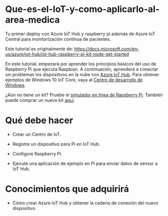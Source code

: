 # Que-es-el-IoT-y-como-aplicarlo-al-area-medica
Tu primer deploy con Azure IoT Hub y raspberry pi además de Azure IoT Central para monitorización continua de pacientes.

Este tutorial es originalmente de: https://docs.microsoft.com/en-us/azure/iot-hub/iot-hub-raspberry-pi-kit-node-get-started

En este tutorial, empezará por aprender los principios básicos del uso de Raspberry Pi que ejecuta Raspbian. A continuación, aprenderá a conectar sin problemas los dispositivos en la nube con [Azure IoT Hub](https://docs.microsoft.com/es-mx/azure/iot-hub/about-iot-hub). Para obtener ejemplos de Windows 10 IoT Core, vaya al [Centro de desarrollo de Windows](https://www.windowsondevices.com/).

¿Aún no tiene un kit? Pruebe el [simulador en línea de Rapsberry Pi](https://docs.microsoft.com/es-mx/azure/iot-hub/iot-hub-raspberry-pi-web-simulator-get-started). También puede comprar un nuevo kit [aquí](https://azure.microsoft.com/develop/iot/starter-kits).

# Qué debe hacer

* Crear un Centro de IoT.

* Registre un dispositivo para Pi en IoT Hub.

* Configure Raspberry Pi.

* Ejecute una aplicación de ejemplo en Pi para enviar datos de sensor a IoT Hub.

# Conocimientos que adquirirá

* Cómo crear Azure IoT Hub y obtener la cadena de conexión del nuevo dispositivo.

* Cómo conectar Pi con un sensor BME280.

* Cómo recopilar datos del sensor al ejecutar una aplicación de ejemplo en Pi.

* Cómo enviar los datos del sensor a IoT Hub.

# Crear un centro de IoT
